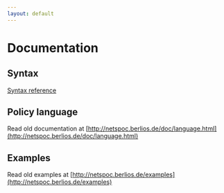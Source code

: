 ```yaml
---
layout: default
---
```


# Documentation

## Syntax

[Syntax reference](syntax.html)

## Policy language

Read old documentation at 
[http://netspoc.berlios.de/doc/language.html](http://netspoc.berlios.de/doc/language.html)

## Examples

Read old examples at 
[http://netspoc.berlios.de/examples](http://netspoc.berlios.de/examples)
